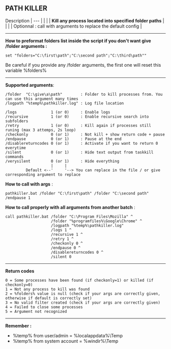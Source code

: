  ## **PATH KILLER**



Description
|                           ---                            |
|                                                       |
|   **Kill any process located into specified folder paths**   |
|                                                       |
|   Optionnal : call with arguments to replace the default config   |

--------------------

**How to preformat folders list inside the script if you don't want give /folder arguments :**
```
set "folders="C:\first\path";"C:\second path";"C:\third\path""
```
Be careful if you provide any /folder arguments, the first one will reset this variable %folders%

--------------------

**Supported arguments**:
```
/folder  "C:\give\a\path"        : Folder to kill processes from. You can use this argument many times
/logpath "%temp%\pathkiller.log" : Log file location

/logs               1 (or 0)     : Enable logs
/recursive          1 (or 0)     : Enable recursive search into subfolders
/retry              1 (or 0)     : Kill again if processes still runing (max 3 attemps, 2s loop)
/checkonly          0 (or 1)     : Not kill + show return code + pause
/endpause           0 (or 1)     : Pause at the end
/disablereturncodes 0 (or 1)     : Activate if you want to return 0 everytime
/silent             0 (or 1)     : Hide text output from taskkill commands
/verysilent         0 (or 1)     : Hide everything
                    |     |
         Default <--'     '--> You can replace in the file / or give corresponding argument to replace
```

**How to call with args** : 
```
pathkiller.bat /folder "C:\first\path" /folder "C:\second path" /endpause 1
```

**How to call properly with all arguments from another batch** : 
```
call pathkiller.bat /folder "C:\Program Files\Mozilla" ^
                    /folder "%programfiles%\Google\Chrome" ^
                    /logpath "%temp%\pathkiller.log"
                    /logs 1 ^
                    /recursive 1 ^
                    /retry 1 ^
                    /checkonly 0 ^
                    /endpause 0 ^
                    /disablereturncodes 0 ^
                    /silent 0 
```

--------------------

**Return codes**
```
0 = Some processes have been found (if checkonly=1) or killed (if checkonly=0)
1 = Not any process to kill was found
2 = %folders% value is null (check if your args are correctly given, otherwise if default is correctly set)
3 = No valid filter created (check if your args are correctly given)
4 = Failed to close some processes
5 = Argument not recognized
```

--------------------

**Remember :**
- %temp% from user/admin     = %localappdata%\Temp
- %temp% from system account = %windir%\Temp

